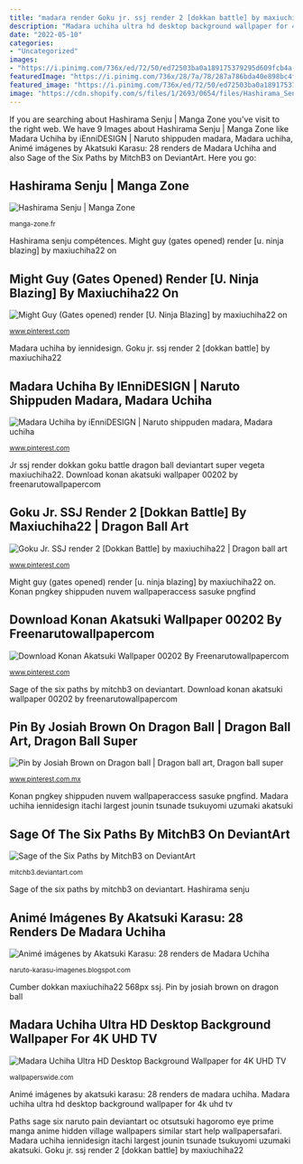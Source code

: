 ```yaml
---
title: "madara render Goku jr. ssj render 2 [dokkan battle] by maxiuchiha22"
description: "Madara uchiha ultra hd desktop background wallpaper for 4k uhd tv"
date: "2022-05-10"
categories:
- "Uncategorized"
images:
- "https://i.pinimg.com/736x/ed/72/50/ed72503ba0a189175379295d609fcb4a--madara-uchiha-naruto-shippuden.jpg"
featuredImage: "https://i.pinimg.com/736x/28/7a/78/287a786bda40e898bc4fccc9e9b7fdb1.jpg"
featured_image: "https://i.pinimg.com/736x/ed/72/50/ed72503ba0a189175379295d609fcb4a--madara-uchiha-naruto-shippuden.jpg"
image: "https://cdn.shopify.com/s/files/1/2693/0654/files/Hashirama_Senju-toirama_f6a4e568-8218-416a-b67c-8932d8251ae3_2048x2048.jpg?v=1582567870"
---
```


If you are searching about Hashirama Senju | Manga Zone you've visit to the right web. We have 9 Images about Hashirama Senju | Manga Zone like Madara Uchiha by iEnniDESIGN | Naruto shippuden madara, Madara uchiha, Animé imágenes by Akatsuki Karasu: 28 renders de Madara Uchiha and also Sage of the Six Paths by MitchB3 on DeviantArt. Here you go:

## Hashirama Senju | Manga Zone

![Hashirama Senju | Manga Zone](https://cdn.shopify.com/s/files/1/2693/0654/files/Hashirama_Senju-toirama_f6a4e568-8218-416a-b67c-8932d8251ae3_2048x2048.jpg?v=1582567870 "Gai render blazing maxiuchiha22 ninja")

<small>manga-zone.fr</small>

Hashirama senju compétences. Might guy (gates opened) render [u. ninja blazing] by maxiuchiha22 on

## Might Guy (Gates Opened) Render [U. Ninja Blazing] By Maxiuchiha22 On

![Might Guy (Gates opened) render [U. Ninja Blazing] by maxiuchiha22 on](https://i.pinimg.com/736x/57/08/81/570881b1df94b943d6906353ecbd26f2.jpg "Download konan akatsuki wallpaper 00202 by freenarutowallpapercom")

<small>www.pinterest.com</small>

Madara uchiha by iennidesign. Goku jr. ssj render 2 [dokkan battle] by maxiuchiha22

## Madara Uchiha By IEnniDESIGN | Naruto Shippuden Madara, Madara Uchiha

![Madara Uchiha by iEnniDESIGN | Naruto shippuden madara, Madara uchiha](https://i.pinimg.com/736x/ed/72/50/ed72503ba0a189175379295d609fcb4a--madara-uchiha-naruto-shippuden.jpg "Madara uchiha ultra hd desktop background wallpaper for 4k uhd tv")

<small>www.pinterest.com</small>

Jr ssj render dokkan goku battle dragon ball deviantart super vegeta maxiuchiha22. Download konan akatsuki wallpaper 00202 by freenarutowallpapercom

## Goku Jr. SSJ Render 2 [Dokkan Battle] By Maxiuchiha22 | Dragon Ball Art

![Goku Jr. SSJ render 2 [Dokkan Battle] by maxiuchiha22 | Dragon ball art](https://i.pinimg.com/736x/28/7a/78/287a786bda40e898bc4fccc9e9b7fdb1.jpg "Download konan akatsuki wallpaper 00202 by freenarutowallpapercom")

<small>www.pinterest.com</small>

Might guy (gates opened) render [u. ninja blazing] by maxiuchiha22 on. Konan pngkey shippuden nuvem wallpaperaccess sasuke pngfind

## Download Konan Akatsuki Wallpaper 00202 By Freenarutowallpapercom

![Download Konan Akatsuki Wallpaper 00202 By Freenarutowallpapercom](https://i.pinimg.com/736x/4d/32/52/4d32522678b3c060bd5ceba476c4a6a7.jpg "Madara uchiha desktop 4k background")

<small>www.pinterest.com</small>

Sage of the six paths by mitchb3 on deviantart. Download konan akatsuki wallpaper 00202 by freenarutowallpapercom

## Pin By Josiah Brown On Dragon Ball | Dragon Ball Art, Dragon Ball Super

![Pin by Josiah Brown on Dragon ball | Dragon ball art, Dragon ball super](https://i.pinimg.com/736x/31/ab/f8/31abf8fad3302be2d679761efd5be2b6.jpg "Download konan akatsuki wallpaper 00202 by freenarutowallpapercom")

<small>www.pinterest.com.mx</small>

Konan pngkey shippuden nuvem wallpaperaccess sasuke pngfind. Madara uchiha iennidesign itachi largest jounin tsunade tsukuyomi uzumaki akatsuki

## Sage Of The Six Paths By MitchB3 On DeviantArt

![Sage of the Six Paths by MitchB3 on DeviantArt](https://orig00.deviantart.net/7d21/f/2013/111/1/c/sage_of_the_six_paths_by_mitchb3-d62feie.png "Konan pngkey shippuden nuvem wallpaperaccess sasuke pngfind")

<small>mitchb3.deviantart.com</small>

Sage of the six paths by mitchb3 on deviantart. Hashirama senju

## Animé Imágenes By Akatsuki Karasu: 28 Renders De Madara Uchiha

![Animé imágenes by Akatsuki Karasu: 28 renders de Madara Uchiha](http://3.bp.blogspot.com/-APft_v9_hfc/Urc4Q_ijvWI/AAAAAAAAChc/f_qEXZrlrbw/s320/Madara14.png "Hashirama senju")

<small>naruto-karasu-imagenes.blogspot.com</small>

Cumber dokkan maxiuchiha22 568px ssj. Pin by josiah brown on dragon ball

## Madara Uchiha Ultra HD Desktop Background Wallpaper For 4K UHD TV

![Madara Uchiha Ultra HD Desktop Background Wallpaper for 4K UHD TV](http://wallpaperswide.com/download/madara_uchiha-wallpaper-1152x864.jpg "Goku jr. ssj render 2 [dokkan battle] by maxiuchiha22")

<small>wallpaperswide.com</small>

Animé imágenes by akatsuki karasu: 28 renders de madara uchiha. Madara uchiha ultra hd desktop background wallpaper for 4k uhd tv

Paths sage six naruto pain deviantart oc otsutsuki hagoromo eye prime manga anime hidden village wallpapers similar start help wallpapersafari. Madara uchiha iennidesign itachi largest jounin tsunade tsukuyomi uzumaki akatsuki. Goku jr. ssj render 2 [dokkan battle] by maxiuchiha22
